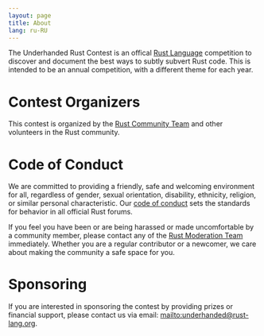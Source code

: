 ```yaml
---
layout: page
title: About
lang: ru-RU
---
```


The Underhanded Rust Contest is an offical
[Rust Language](https://rust-lang.org) competition to discover and document the
best ways to subtly subvert Rust code. This is intended to be an annual
competition, with a different theme for each year.

# Contest Organizers

This contest is organized by the [Rust Community Team](https://community.rs)
and other volunteers in the Rust community.

# Code of Conduct

We are committed to providing a friendly, safe and welcoming environment for
all, regardless of gender, sexual orientation, disability, ethnicity, religion,
or similar personal characteristic. Our
[code of conduct](https://www.rust-lang.org/en-US/conduct.html) sets the
standards for behavior in all official Rust forums.

If you feel you have been or are being harassed or made uncomfortable by a
community member, please contact any of the
[Rust Moderation Team](https://www.rust-lang.org/en-US/team.html#Moderation-team)
immediately.  Whether you are a regular contributor or a newcomer, we care
about making the community a safe space for you.

# Sponsoring

If you are interested in sponsoring the contest by providing prizes or
financial support, please contact us via email:
<mailto:underhanded@rust-lang.org>.

